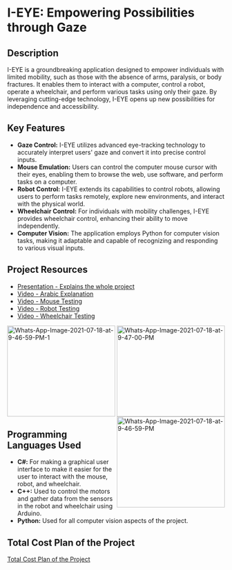 
  <h1>I-EYE: Empowering Possibilities through Gaze</h1>
  <h2>Description</h2>
  <p>I-EYE is a groundbreaking application designed to empower individuals with limited mobility, such as those with the absence of arms, paralysis, or body fractures. It enables them to interact with a computer, control a robot, operate a wheelchair, and perform various tasks using only their gaze. By leveraging cutting-edge technology, I-EYE opens up new possibilities for independence and accessibility.</p>
  
  <h2>Key Features</h2>
  <ul>
      <li><strong>Gaze Control:</strong> I-EYE utilizes advanced eye-tracking technology to accurately interpret users' gaze and convert it into precise control inputs.</li>
      <li><strong>Mouse Emulation:</strong> Users can control the computer mouse cursor with their eyes, enabling them to browse the web, use software, and perform tasks on a computer.</li>
      <li><strong>Robot Control:</strong> I-EYE extends its capabilities to control robots, allowing users to perform tasks remotely, explore new environments, and interact with the physical world.</li>
      <li><strong>Wheelchair Control:</strong> For individuals with mobility challenges, I-EYE provides wheelchair control, enhancing their ability to move independently.</li>
      <li><strong>Computer Vision:</strong> The application employs Python for computer vision tasks, making it adaptable and capable of recognizing and responding to various visual inputs.</li>
  </ul>

  <h2>Project Resources</h2>
  <ul>
      <li><a href="https://docs.google.com/presentation/d/1VyNxVAkxJONPLYYoKap0SeabsTvVAQ51/edit?usp=sharing&ouid=105833163036151789151&rtpof=true&sd=true">Presentation - Explains the whole project</a></li>
      <li><a href="https://drive.google.com/file/d/1ClCEGAaVe74rs08X3xWk18gbpJ5oDVUN/view?usp=sharing">Video - Arabic Explanation</a></li>
      <li><a href="https://drive.google.com/file/d/1DfhEY9LRqgqb__TAC38EWIk_TUd7iKrs/view?usp=sharing">Video - Mouse Testing</a></li>
      <li><a href="https://drive.google.com/file/d/17PIoAr-vt41mzIFHOPGbObaYUos_FbEX/view?usp=sharing">Video - Robot Testing</a></li>
      <li><a href="https://drive.google.com/file/d/1-H2gMOY9Cm4aWm0P1mMKBeSlLE2z5I4t/view?usp=sharing">Video - Wheelchair Testing</a></li>
  </ul>

  <img src="https://i.ibb.co/58z8LL7/Whats-App-Image-2021-07-18-at-9-47-00-PM.jpg" alt="Whats-App-Image-2021-07-18-at-9-47-00-PM"  border="0" width="250" height="210" align="right">
  <img src="https://i.ibb.co/mSfKydK/Whats-App-Image-2021-07-18-at-9-46-59-PM.jpg" alt="Whats-App-Image-2021-07-18-at-9-46-59-PM" border="0" width="250" height="210" align="right">
  <img src="https://i.ibb.co/4Jt9W2J/Whats-App-Image-2021-07-18-at-9-46-59-PM-1.jpg" alt="Whats-App-Image-2021-07-18-at-9-46-59-PM-1" border="0" width="250" height="210">

  <h2>Programming Languages Used</h2>
  <ul>
      <li><strong>C#:</strong> For making a graphical user interface to make it easier for the user to interact with the mouse, robot, and wheelchair.</li>
      <li><strong>C++:</strong> Used to control the motors and gather data from the sensors in the robot and wheelchair using Arduino.</li>
      <li><strong>Python:</strong> Used for all computer vision aspects of the project.</li>
  </ul>

  <h2>Total Cost Plan of the Project</h2>
  <p><a href="https://docs.google.com/spreadsheets/d/14pD3MzcRgwLtpC4KqNtdqx6HUnT7QUyf/edit?usp=sharing&ouid=105833163036151789151&rtpof=true&sd=true">Total Cost Plan of the Project</a></p>

